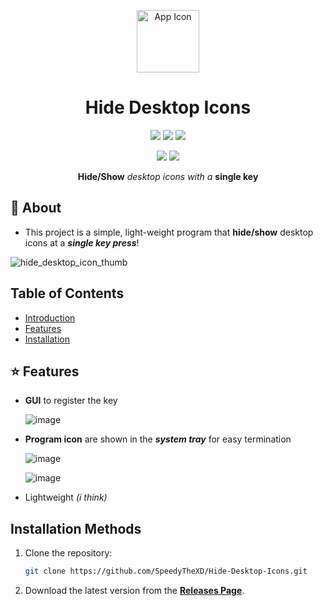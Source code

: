 <p align="center">
  <img src="https://github.com/user-attachments/assets/9b1ace6b-a684-4ea6-875a-368875bbb5a2" alt="App Icon" width="100">
</p>

<h1 align="center">Hide Desktop Icons</h1>

<p align="center">
  <img src="https://img.shields.io/badge/OS-Windows-blue?logo=windows&logoColor=white">
  <img src ="https://img.shields.io/badge/Language-C%2B%2B-blue?logo=c%2B%2B&logoColor=white"> 
  <img src ="https://img.shields.io/badge/Version-1.0.0-blue">
</p>

<p align="center">
  <img src="https://img.shields.io/badge/License-MIT-brightgreen">
  <img src="https://img.shields.io/badge/Status-Updating-yellowgreen">
</p>

<p align="center"><b>Hide/Show</b> <i>desktop icons with a</i> <b>single key</b></p>

## 🚀 About

- This project is a simple, light-weight program that **hide/show** desktop icons at a ***single key press***!

![hide_desktop_icon_thumb](https://github.com/user-attachments/assets/a0fcdd3d-c1e7-42bc-96a7-afaf60a26910)

## Table of Contents
- [Introduction](#about)
- [Features](#features)
- [Installation](#installation-methods)

## ⭐ Features

- **GUI** to register the key
  
  ![image](https://github.com/user-attachments/assets/b6ec9b7c-57bc-44de-b515-f5f7698c2792)

- **Program icon** are shown in the ***system tray*** for easy termination

  ![image](https://github.com/user-attachments/assets/1735ca12-9bae-4bd1-a372-c6d7fc058ebf)

  ![image](https://github.com/user-attachments/assets/a130763b-3a92-4d18-abf3-efda1484d62c)

- Lightweight *(i think)*

## Installation Methods

1. Clone the repository:
   ```bash
   git clone https://github.com/SpeedyTheXD/Hide-Desktop-Icons.git
   
2. Download the latest version from the **[Releases Page](https://github.com/SpeedyTheXD/Hide-Desktop-Icons/releases)**.
